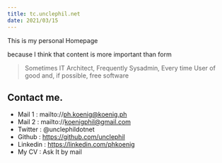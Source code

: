 ```yaml
---
title: tc.unclephil.net
date: 2021/03/15
---
```


This is my personal Homepage

because I think that content is more important than form

> Sometimes IT Architect, Frequently Sysadmin, Every time User of good and, if possible, free software

## Contact me.

* Mail 1 : mailto://ph.koenig@koenig.ph 
* Mail 2 : mailto://koenigphil@gmail.com
* Twitter : @unclephildotnet
* Github : https://github.com/unclephil
* Linkedin : https://linkedin.com/phkoenig
* My CV : Ask It by mail
